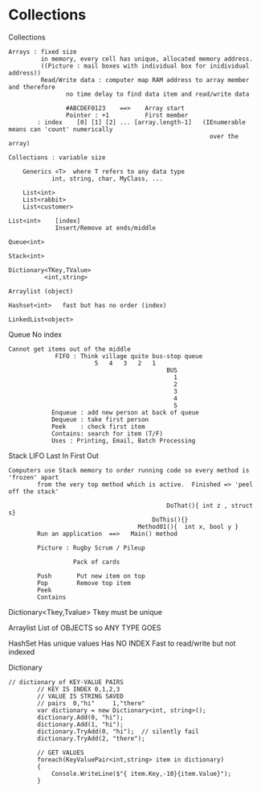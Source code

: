 # Collections

Collections

    Arrays : fixed size
    		 in memory, every cell has unique, allocated memory address.
    		 ((Picture : mail boxes with individual box for inidividual address))
    		 Read/Write data : computer map RAM address to array member and therefore
    		 		no time delay to find data item and read/write data
    
    		 		#ABCDEF0123    ==>    Array start
    		 		Pointer : +1          First member
    		: index    [0] [1] [2] ... [array.length-1]   (IEnumerable means can 'count' numerically
    														over the array)
    
    Collections : variable size
    
    	Generics <T>  where T refers to any data type
    			int, string, char, MyClass, ...
    
    	List<int>
    	List<rabbit>
    	List<customer>
    
    List<int>    [index] 
    			 Insert/Remove at ends/middle
    
    Queue<int>
    
    Stack<int>  
    
    Dictionary<TKey,TValue>
              <int,string>
    
    Arraylist (object)
    
    Hashset<int>   fast but has no order (index)
    
    LinkedList<object>

Queue<int> No index

    Cannot get items out of the middle
                 FIFO : Think village quite bus-stop queue
                 			5	4	3	2	1
                 			                    BUS
                 			                      1
                 			                      2
                 			                      3
                 			                      4
                 			                      5
            	Enqueue : add new person at back of queue
            	Dequeue : take first person
            	Peek    : check first item
            	Contains: search for item (T/F)
            	Uses : Printing, Email, Batch Processing

Stack<int> LIFO Last In First Out

    Computers use Stack memory to order running code so every method is 'frozen' apart
    		from the very top method which is active.  Finished => 'peel off the stack'
    
    											DoThat(){ int z , struct s}
    										DoThis(){}
    									Method01(){  int x, bool y }
    		Run an application  ==>   Main() method 
    
    		Picture : Rugby Scrum / Pileup
    
    			      Pack of cards
    
    		Push       Put new item on top
    		Pop        Remove top item
    		Peek
    		Contains

Dictionary<Tkey,Tvalue>
Tkey must be unique

Arraylist
List of OBJECTS so ANY TYPE GOES

HashSet
Has unique values
Has NO INDEX
Fast to read/write but not indexed

Dictionary

    // dictionary of KEY-VALUE PAIRS
            // KEY IS INDEX 0,1,2,3
            // VALUE IS STRING SAVED 
            // pairs  0,"hi"     1,"there"
            var dictionary = new Dictionary<int, string>();
            dictionary.Add(0, "hi");
            dictionary.Add(1, "hi"); 
            dictionary.TryAdd(0, "hi");  // silently fail
            dictionary.TryAdd(2, "there");
    
            // GET VALUES
            foreach(KeyValuePair<int,string> item in dictionary)
            {
                Console.WriteLine($"{ item.Key,-10}{item.Value}");
            }